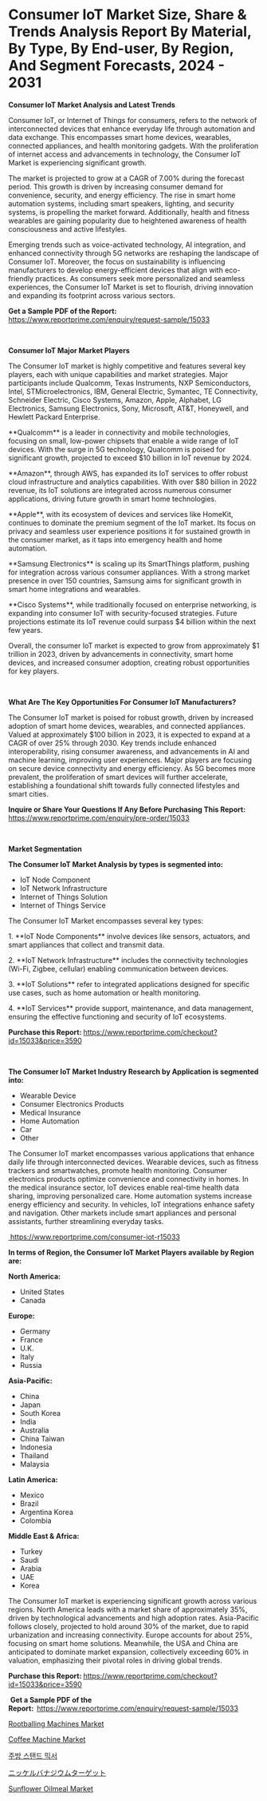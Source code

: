 <p><h1>Consumer IoT Market Size, Share & Trends Analysis Report By Material, By Type, By End-user, By Region, And Segment Forecasts, 2024 - 2031</h1></p><p><strong>Consumer IoT Market Analysis and Latest Trends</strong></p>
<p><p>Consumer IoT, or Internet of Things for consumers, refers to the network of interconnected devices that enhance everyday life through automation and data exchange. This encompasses smart home devices, wearables, connected appliances, and health monitoring gadgets. With the proliferation of internet access and advancements in technology, the Consumer IoT Market is experiencing significant growth.</p><p>The market is projected to grow at a CAGR of 7.00% during the forecast period. This growth is driven by increasing consumer demand for convenience, security, and energy efficiency. The rise in smart home automation systems, including smart speakers, lighting, and security systems, is propelling the market forward. Additionally, health and fitness wearables are gaining popularity due to heightened awareness of health consciousness and active lifestyles.</p><p>Emerging trends such as voice-activated technology, AI integration, and enhanced connectivity through 5G networks are reshaping the landscape of Consumer IoT. Moreover, the focus on sustainability is influencing manufacturers to develop energy-efficient devices that align with eco-friendly practices. As consumers seek more personalized and seamless experiences, the Consumer IoT Market is set to flourish, driving innovation and expanding its footprint across various sectors.</p></p>
<p><strong>Get a Sample PDF of the Report:&nbsp;</strong> <a href="https://www.reportprime.com/enquiry/request-sample/15033">https://www.reportprime.com/enquiry/request-sample/15033</a></p>
<p>&nbsp;</p>
<p><strong>Consumer IoT Major Market Players</strong></p>
<p><p>The Consumer IoT market is highly competitive and features several key players, each with unique capabilities and market strategies. Major participants include Qualcomm, Texas Instruments, NXP Semiconductors, Intel, STMicroelectronics, IBM, General Electric, Symantec, TE Connectivity, Schneider Electric, Cisco Systems, Amazon, Apple, Alphabet, LG Electronics, Samsung Electronics, Sony, Microsoft, AT&T, Honeywell, and Hewlett Packard Enterprise.</p><p>**Qualcomm** is a leader in connectivity and mobile technologies, focusing on small, low-power chipsets that enable a wide range of IoT devices. With the surge in 5G technology, Qualcomm is poised for significant growth, projected to exceed $10 billion in IoT revenue by 2024.</p><p>**Amazon**, through AWS, has expanded its IoT services to offer robust cloud infrastructure and analytics capabilities. With over $80 billion in 2022 revenue, its IoT solutions are integrated across numerous consumer applications, driving future growth in smart home technologies.</p><p>**Apple**, with its ecosystem of devices and services like HomeKit, continues to dominate the premium segment of the IoT market. Its focus on privacy and seamless user experience positions it for sustained growth in the consumer market, as it taps into emergency health and home automation.</p><p>**Samsung Electronics** is scaling up its SmartThings platform, pushing for integration across various consumer appliances. With a strong market presence in over 150 countries, Samsung aims for significant growth in smart home integrations and wearables.</p><p>**Cisco Systems**, while traditionally focused on enterprise networking, is expanding into consumer IoT with security-focused strategies. Future projections estimate its IoT revenue could surpass $4 billion within the next few years.</p><p>Overall, the consumer IoT market is expected to grow from approximately $1 trillion in 2023, driven by advancements in connectivity, smart home devices, and increased consumer adoption, creating robust opportunities for key players.</p></p>
<p>&nbsp;</p>
<p><strong>What Are The Key Opportunities For Consumer IoT Manufacturers?</strong></p>
<p><p>The Consumer IoT market is poised for robust growth, driven by increased adoption of smart home devices, wearables, and connected appliances. Valued at approximately $100 billion in 2023, it is expected to expand at a CAGR of over 25% through 2030. Key trends include enhanced interoperability, rising consumer awareness, and advancements in AI and machine learning, improving user experiences. Major players are focusing on secure device connectivity and energy efficiency. As 5G becomes more prevalent, the proliferation of smart devices will further accelerate, establishing a foundational shift towards fully connected lifestyles and smart cities.</p></p>
<p><strong>Inquire or Share Your Questions If Any Before Purchasing This Report:</strong> <a href="https://www.reportprime.com/enquiry/pre-order/15033">https://www.reportprime.com/enquiry/pre-order/15033</a></p>
<p>&nbsp;</p>
<p><strong>Market Segmentation</strong></p>
<p><strong>The Consumer IoT Market Analysis by types is segmented into:</strong></p>
<p><ul><li>IoT Node Component</li><li>IoT Network Infrastructure</li><li>Internet of Things Solution</li><li>Internet of Things Service</li></ul></p>
<p><p>The Consumer IoT Market encompasses several key types: </p><p>1. **IoT Node Components** involve devices like sensors, actuators, and smart appliances that collect and transmit data. </p><p>2. **IoT Network Infrastructure** includes the connectivity technologies (Wi-Fi, Zigbee, cellular) enabling communication between devices. </p><p>3. **IoT Solutions** refer to integrated applications designed for specific use cases, such as home automation or health monitoring. </p><p>4. **IoT Services** provide support, maintenance, and data management, ensuring the effective functioning and security of IoT ecosystems.</p></p>
<p><strong>Purchase this Report:&nbsp;</strong><a href="https://www.reportprime.com/checkout?id=15033&price=3590">https://www.reportprime.com/checkout?id=15033&price=3590</a></p>
<p>&nbsp;</p>
<p><strong>The Consumer IoT Market Industry Research by Application is segmented into:</strong></p>
<p><ul><li>Wearable Device</li><li>Consumer Electronics Products</li><li>Medical Insurance</li><li>Home Automation</li><li>Car</li><li>Other</li></ul></p>
<p><p>The Consumer IoT market encompasses various applications that enhance daily life through interconnected devices. Wearable devices, such as fitness trackers and smartwatches, promote health monitoring. Consumer electronics products optimize convenience and connectivity in homes. In the medical insurance sector, IoT devices enable real-time health data sharing, improving personalized care. Home automation systems increase energy efficiency and security. In vehicles, IoT integrations enhance safety and navigation. Other markets include smart appliances and personal assistants, further streamlining everyday tasks.</p></p>
<p><a href="https://www.reportprime.com/consumer-iot-r15033">&nbsp;https://www.reportprime.com/consumer-iot-r15033</a></p>
<p><strong>In terms of Region, the Consumer IoT Market Players available by Region are:</strong></p>
<p>
    <p> <strong> North America: </strong>
        <ul>
            <li>United States</li>
            <li>Canada</li>
        </ul>
        </p> 
    <p> <strong> Europe: </strong>
        <ul>
            <li>Germany</li>
            <li>France</li>
            <li>U.K.</li>
            <li>Italy</li>
            <li>Russia</li>
        </ul>
        </p> 
    <p> <strong> Asia-Pacific: </strong>
        <ul>
            <li>China</li>
            <li>Japan</li>
            <li>South Korea</li>
            <li>India</li>
            <li>Australia</li>
            <li>China Taiwan</li>
            <li>Indonesia</li>
            <li>Thailand</li>
            <li>Malaysia</li>
        </ul>
        </p> 
    <p> <strong> Latin America: </strong>
        <ul>
            <li>Mexico</li>
            <li>Brazil</li>
            <li>Argentina Korea</li>
            <li>Colombia</li>
        </ul>
        </p> 
    <p> <strong> Middle East & Africa: </strong>
        <ul>
            <li>Turkey</li>
            <li>Saudi</li>
            <li>Arabia</li>
            <li>UAE</li>
            <li>Korea</li>
        </ul>
    </p>
    </p>
<p><p>The Consumer IoT market is experiencing significant growth across various regions. North America leads with a market share of approximately 35%, driven by technological advancements and high adoption rates. Asia-Pacific follows closely, projected to hold around 30% of the market, due to rapid urbanization and increasing connectivity. Europe accounts for about 25%, focusing on smart home solutions. Meanwhile, the USA and China are anticipated to dominate market expansion, collectively exceeding 60% in valuation, emphasizing their pivotal roles in driving global trends.</p></p>
<p><strong>Purchase this Report: </strong><a href="https://www.reportprime.com/checkout?id=15033&price=3590">https://www.reportprime.com/checkout?id=15033&price=3590</a></p>
<p>&nbsp;<strong>Get a Sample PDF of the Report:&nbsp;&nbsp;</strong><a href="https://www.reportprime.com/enquiry/request-sample/15033">https://www.reportprime.com/enquiry/request-sample/15033</a></p>
<p><strong></strong></p>
<p><p><a href="https://issuu.com/reportprime-2/docs/rootballing-machines-market-size-20_dc1a3f426da516">Rootballing Machines Market</a></p><p><a href="https://medium.com/@veroniceroa846/what-is-coffee-machine-market-f2f226df3d16">Coffee Machine Market</a></p><p><a href="https://medium.com/@matthew_harrop14/%EC%A0%9C%ED%92%88-%EC%A2%85%EB%A5%98-%ED%94%8C%EB%9D%BC%EC%8A%A4%ED%8B%B1-%EC%8A%A4%ED%85%8C%EC%9D%B8%EB%A6%AC%EC%8A%A4%EA%B0%95-%EA%B8%88%EC%86%8D-%EB%B0%8F-%EC%9A%A9%EB%8F%84-%EA%B0%80%EC%A0%95%EC%9A%A9-%EC%83%81%EC%97%85%EC%9A%A9-%EC%97%90-%EB%8C%80%ED%95%9C-%EC%A2%85%ED%95%A9%EC%A0%81%EC%9D%B8-%EB%B6%84%EC%84%9D-2024%EB%85%84%EB%B6%80%ED%84%B0-2031%EB%85%84%EA%B9%8C%EC%A7%80%EC%9D%98-%EC%A3%BC%EB%B0%A9-%EC%8A%A4%ED%83%A0%EB%93%9C-%EB%AF%B9%EC%84%9C-%EC%8B%9C%EC%9E%A5-%EC%98%88%EC%B8%A1-6839c20f13a5">주방 스탠드 믹서</a></p><p><a href="https://medium.com/@cryptoasu_20150/nickel-vanadium-target-market-%E3%81%AF-%E3%82%B3%E3%82%B9%E3%83%88%E7%AE%A1%E7%90%86%E3%81%A8%E5%8A%B9%E7%8E%87%E5%90%91%E4%B8%8A%E3%82%92%E5%84%AA%E5%85%88%E3%81%97%E3%81%BE%E3%81%99-%E3%81%95%E3%82%89%E3%81%AB-%E5%A0%B1%E5%91%8A%E6%9B%B8%E3%81%AF%E5%B8%82%E5%A0%B4%E3%81%AE%E9%9C%80%E8%A6%81%E9%9D%A2%E3%81%A8%E4%BE%9B%E7%B5%A6%E9%9D%A2%E3%81%AE%E4%B8%A1%E6%96%B9%E3%82%92%E3%82%AB%E3%83%90%E3%83%BC%E3%81%97%E3%81%A6%E3%81%84%E3%81%BE%E3%81%99-nickel-vanadium-e42b9d16b21e">ニッケルバナジウムターゲット</a></p><p><a href="https://issuu.com/reportprime-2/docs/sunflower-oilmeal-market-size-2030._17aa904a715033">Sunflower Oilmeal Market</a></p></p>
